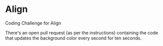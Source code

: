 # Align
Coding Challenge for Align

There's an open pull request (as per the instructions) containing the code that updates the background color every second for ten seconds.
